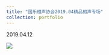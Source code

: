 ```yaml
---
title: "国乐相声协会2019.04精品相声专场"
collection: portfolio
---
```


2019.04.12

<img src="https://llddeddym.github.io/images/2019-04-12.jpg"/>